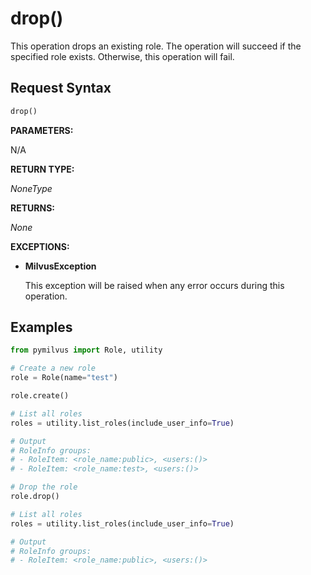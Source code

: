 
# drop()

This operation drops an existing role. The operation will succeed if the specified role exists. Otherwise, this operation will fail.

## Request Syntax

```python
drop()
```

__PARAMETERS:__

N/A

__RETURN TYPE:__

_NoneType_

__RETURNS:__

_None_

__EXCEPTIONS:__

- __MilvusException__

    This exception will be raised when any error occurs during this operation.

## Examples

```python
from pymilvus import Role, utility

# Create a new role
role = Role(name="test")

role.create()

# List all roles
roles = utility.list_roles(include_user_info=True)

# Output
# RoleInfo groups:
# - RoleItem: <role_name:public>, <users:()>
# - RoleItem: <role_name:test>, <users:()>

# Drop the role
role.drop()

# List all roles
roles = utility.list_roles(include_user_info=True)

# Output
# RoleInfo groups:
# - RoleItem: <role_name:public>, <users:()>
```

